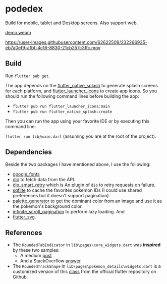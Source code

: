 # podedex
Build for mobile, tablet and Desktop screens. Also support web.

[demo.webm](https://user-images.githubusercontent.com/62622509/232266966-4c7395e3-1abc-4f1f-927e-c91a567879b6.webm)


https://user-images.githubusercontent.com/62622509/232266935-eb7a0ef9-afbf-4c16-8830-21cb257c3ffc.mov

## Build
Run `flutter pub get`.

The app depends on the [flutter_native_splash](https://pub.dev/packages/flutter_native_splash) to generate splash screens for each platform, and [flutter_launcher_icons](https://pub.dev/packages/flutter_launcher_icons) to create app icons. So you should run the following command lines before building the app:

- `flutter pub run flutter_launcher_icons:main`
- `flutter pub run flutter_native_splash:create`

Then you can run the app using your favorite IDE or by executing this command line:

`flutter run lib/main.dart` (assuming you are at the root of the project).

## Dependencies

Beside the two packages I have mentioned above, I use the following:

- [google_fonts](https://pub.dev/packages/flutter_launcher_icons)
- [dio](https://pub.dev/packages/dio) to fetch data from the API.
- [dio_smart_retry](https://pub.dev/packages/dio_smart_retry) which is An plugin of `dio` to retry requests on failure.
- [sqflite](https://pub.dev/packages/sqflite) to cache the favorites pokemon IDs (I could use shared preferences but it doesn't support pagination).
- [palette_generator](https://pub.dev/packages/palette_generator) to get the dominant color from an image and use it as the pokemon's background color.
- [infinite_scroll_pagination](https://pub.dev/packages/infinite_scroll_pagination) to perform lazy loading. And
- [flutter_svg](https://pub.dev/packages/flutter_svg).

## References 

- The `RoundedTabIndicator` in `lib\pages\core_widgets.dart`
was __inspired__ by these two samples:
  - A medium [post](https://medium.com/swlh/flutter-custom-tab-indicator-for-tabbar-d72bbc6c9d0c)
  - And a StackOverflow [answer](https://stackoverflow.com/a/60207984/11672037)
- The `RoundedTrackShape` in `lib\pages\pokemon_details\widgets.dart` is a customized version of this [class](https://github.com/flutter/flutter/blob/e85ba6eeae679e776792f8cacd10ebdd7707eecb/packages/flutter/lib/src/material/slider_theme.dart#L1624) from the official flutter repository on Github.
